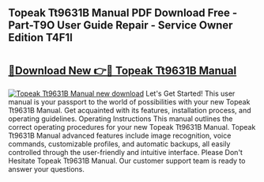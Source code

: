 ## Topeak Tt9631B Manual PDF Download Free - Part-T9O User Guide Repair - Service Owner Edition T4F1l

# <h2><a href="http://bc3964.oget.top/?id=Topeak+Tt9631B+Manual">🔗Download New 👉🔴 Topeak Tt9631B Manual</a></h2>

[![Topeak Tt9631B Manual new download](https://i.imgur.com/5g1atiW.png)](http://bc3964.oget.top/?id=Topeak+Tt9631B+Manual)
Let's Get Started! This user manual is your passport to the world of possibilities with your new Topeak Tt9631B Manual. Get acquainted with its features, installation process, and operating guidelines. Operating Instructions This manual outlines the correct operating procedures for your new Topeak Tt9631B Manual. Topeak Tt9631B Manual advanced features include image recognition, voice commands, customizable profiles, and automatic backups, all easily controlled through the user-friendly and intuitive interface. Please Don't Hesitate Topeak Tt9631B Manual. Our customer support team is ready to answer your questions.
